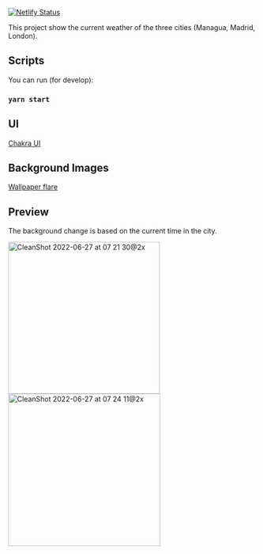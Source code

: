 [![Netlify Status](https://api.netlify.com/api/v1/badges/68147f10-8630-43a5-aa90-9305ff3ae389/deploy-status)](https://app.netlify.com/sites/react-redux-weather-project/deploys)

This project show the current weather of the three cities (Managua, Madrid, London).

## Scripts
You can run (for develop):

### `yarn start`

## UI

[Chakra UI](https://chakra-ui.com/docs)

## Background Images

[Wallpaper flare](https://www.wallpaperflare.com/)


## Preview

The background change is based on the current time in the city.

<img width="307" alt="CleanShot 2022-06-27 at 07 21 30@2x" src="https://user-images.githubusercontent.com/37227357/175952001-7c9f254b-e43f-4f31-8b8f-9803b6b99248.png">

<img width="308" alt="CleanShot 2022-06-27 at 07 24 11@2x" src="https://user-images.githubusercontent.com/37227357/175952410-b5286c08-92b6-4c09-8a81-c93b1bff81e6.png">